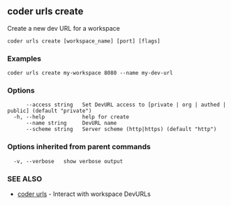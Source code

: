 ## coder urls create

Create a new dev URL for a workspace

```
coder urls create [workspace_name] [port] [flags]
```

### Examples

```
coder urls create my-workspace 8080 --name my-dev-url
```

### Options

```
      --access string   Set DevURL access to [private | org | authed | public] (default "private")
  -h, --help            help for create
      --name string     DevURL name
      --scheme string   Server scheme (http|https) (default "http")
```

### Options inherited from parent commands

```
  -v, --verbose   show verbose output
```

### SEE ALSO

* [coder urls](coder_urls.md)	 - Interact with workspace DevURLs
